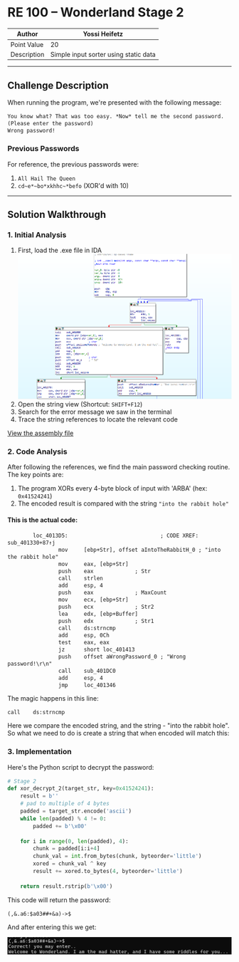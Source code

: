 
# RE 100 – Wonderland Stage 2

| Author      | Yossi Heifetz                               |
| ----------- | ------------------------------------- |
| Point Value | 20                                    |
| Description | Simple input sorter using static data |

---

## Challenge Description
When running the program, we're presented with the following message:
```
You know what? That was too easy. *Now* tell me the second password.
(Please enter the password)
Wrong password!
```

### Previous Passwords
For reference, the previous passwords were:
1. `All Hail The Queen`
2. `cd~e*~bo*xkhhc~*befo` (XOR'd with 10)


---

## Solution Walkthrough

### 1. Initial Analysis
1. First, load the .exe file in IDA
![](images/image.png)
2. Open the string view (Shortcut: `SHIFT+F12`)
3. Search for the error message we saw in the terminal
4. Trace the string references to locate the relevant code

[View the assembly file](./stage_2_subruotine.asm)

### 2. Code Analysis
After following the references, we find the main password checking routine. The key points are:

1. The program XORs every 4-byte block of input with 'ARBA' (hex: `0x41524241`)
2. The encoded result is compared with the string `"into the rabbit hole"`

#### This is the actual code:
```assembly
        loc_4013D5:                             ; CODE XREF: sub_401330+87↑j
                mov     [ebp+Str], offset aIntoTheRabbitH_0 ; "into the rabbit hole"
                mov     eax, [ebp+Str]
                push    eax             ; Str
                call    strlen
                add     esp, 4
                push    eax             ; MaxCount
                mov     ecx, [ebp+Str]
                push    ecx             ; Str2
                lea     edx, [ebp+Buffer]
                push    edx             ; Str1
                call    ds:strncmp
                add     esp, 0Ch
                test    eax, eax
                jz      short loc_401413
                push    offset aWrongPassword_0 ; "Wrong password!\r\n"
                call    sub_401DC0
                add     esp, 4
                jmp     loc_401346
```


The magic happens in this line:                 

```
call    ds:strncmp
```

Here we compare the encoded string, and the string - "into the rabbit hole".
So what we need to do is create a string that when encoded will match this:

### 3. Implementation
Here's the Python script to decrypt the password:

```python
# Stage 2
def xor_decrypt_2(target_str, key=0x41524241):
    result = b''
    # pad to multiple of 4 bytes
    padded = target_str.encode('ascii')
    while len(padded) % 4 != 0:
        padded += b'\x00'

    for i in range(0, len(padded), 4):
        chunk = padded[i:i+4]
        chunk_val = int.from_bytes(chunk, byteorder='little')
        xored = chunk_val ^ key
        result += xored.to_bytes(4, byteorder='little')

    return result.rstrip(b'\x00')
```

This code will return the password:

```
(,&.a6:$a03##+&a)->$
```

And after entering this we get:

![alt text](images/image-7.png)